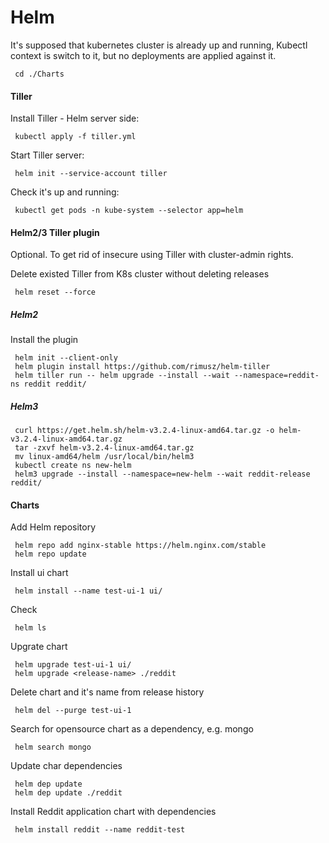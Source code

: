 # Helm

It's supposed that kubernetes cluster is already up and running,
Kubectl context is switch to it, but no deployments are applied against it.

     cd ./Charts

#### Tiller

Install Tiller - Helm server side:

     kubectl apply -f tiller.yml

Start Tiller server:

     helm init --service-account tiller

Check it's up and running:

     kubectl get pods -n kube-system --selector app=helm

#### Helm2/3 Tiller plugin

Optional.
To get rid of insecure using Tiller with cluster-admin rights.

Delete existed Tiller from K8s cluster without deleting releases

     helm reset --force


##### Helm2

Install the plugin

     helm init --client-only
     helm plugin install https://github.com/rimusz/helm-tiller
     helm tiller run -- helm upgrade --install --wait --namespace=reddit-ns reddit reddit/

##### Helm3

     curl https://get.helm.sh/helm-v3.2.4-linux-amd64.tar.gz -o helm-v3.2.4-linux-amd64.tar.gz
     tar -zxvf helm-v3.2.4-linux-amd64.tar.gz
     mv linux-amd64/helm /usr/local/bin/helm3
     kubectl create ns new-helm
     helm3 upgrade --install --namespace=new-helm --wait reddit-release reddit/

#### Charts

Add Helm repository

     helm repo add nginx-stable https://helm.nginx.com/stable
     helm repo update

Install ui chart

     helm install --name test-ui-1 ui/

Check

     helm ls

Upgrate chart

     helm upgrade test-ui-1 ui/
     helm upgrade <release-name> ./reddit

Delete chart and it's name from release history

     helm del --purge test-ui-1

Search for opensource chart as a dependency, e.g. mongo

     helm search mongo

Update char dependencies

     helm dep update
     helm dep update ./reddit

Install Reddit application chart with dependencies

     helm install reddit --name reddit-test
